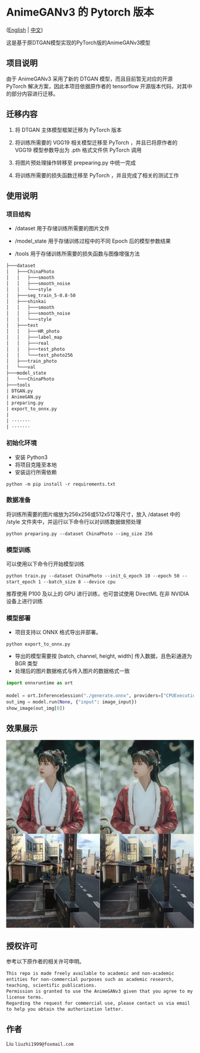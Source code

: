 # AnimeGANv3 的 Pytorch 版本

([English](./README.md) | [中文](./Chinese.md))

这是基于原DTGAN模型实现的PyTorch版的AnimeGANv3模型

## 项目说明

由于 AnimeGANv3 采用了新的 DTGAN 模型，而且目前暂无对应的开源 PyTorch 解决方案，因此本项目依据原作者的 tensorflow 开源版本代码，对其中的部分内容进行迁移。

## 迁移内容

1. 将 DTGAN 主体模型框架迁移为 PyTorch 版本

2. 将训练所需要的 VGG19 相关模型迁移至 PyTorch ，并且已将原作者的 VGG19 模型参数导出为 .pth 格式文件供 PyTorch 调用

3. 将图片预处理操作转移至 prepearing.py 中统一完成

4. 将训练所需要的损失函数迁移至 PyTorch ，并且完成了相关的测试工作

## 使用说明

### 项目结构

- /dataset 用于存储训练所需要的图片文件

- /model_state 用于存储训练过程中的不同 Epoch 后的模型参数结果

- /tools 用于存储训练所需要的损失函数与图像增强方法

```tree
├───dataset
│   ├───ChinaPhoto
│   │   ├───smooth
│   │   ├───smooth_noise
│   │   └───style
│   ├───seg_train_5-0.8-50
│   ├───shinkai
│   │   ├───smooth
│   │   ├───smooth_noise
│   │   └───style
│   ├───test
│   │   ├───HR_photo
│   │   ├───label_map
│   │   ├───real
│   │   ├───test_photo
│   │   └───test_photo256
│   ├───train_photo
│   └───val
├───model_state
│   └───ChinaPhoto
├───tools
| DTGAN.py
| AnimeGAN.py
| preparing.py
| export_to_onnx.py
| 
| ·······
| ·······
```

### 初始化环境

- 安装 Python3
- 将项目克隆至本地
- 安装运行所需依赖

```shell
python -m pip install -r requirements.txt
```

### 数据准备

将训练所需要的图片缩放为256x256或512x512等尺寸，放入 /dataset 中的 /style 文件夹中，并运行以下命令行以对训练数据做预处理

```shell
python preparing.py --dataset ChinaPhoto --img_size 256
```

### 模型训练

可以使用以下命令行开始模型训练

```shell
python train.py --dataset ChinaPhoto --init_G_epoch 10 --epoch 50 --start_epoch 1 --batch_size 8 --device cpu
```

推荐使用 P100 及以上的 GPU 进行训练，也可尝试使用 DirectML 在非 NVIDIA 设备上进行训练

### 模型部署

- 项目支持以 ONNX 格式导出并部署。

```shell
python export_to_onnx.py
```

- 导出的模型需要按 [batch, channel, height, width] 传入数据，且色彩通道为 BGR 类型
- 处理后的图片数据格式与传入图片的数据格式一致

```python
import onnxruntime as ort

model = ort.InferenceSession("./generate.onnx", providers=["CPUExecutionProvider"])
out_img = model.run(None, {"input": image_input})
show_image(out_img[0])
```

## 效果展示

![picture](show.jpg)

## 授权许可

参考以下原作者的相关许可申明。

```plain
This repo is made freely available to academic and non-academic entities for non-commercial purposes such as academic research, teaching, scientific publications.  
Permission is granted to use the AnimeGANv3 given that you agree to my license terms.  
Regarding the request for commercial use, please contact us via email to help you obtain the authorization letter.
```

## 作者

Liu `liuzhi1999@foxmail.com`
